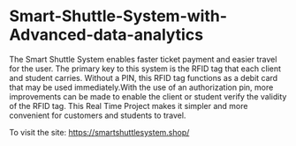 # Smart-Shuttle-System-with-Advanced-data-analytics

The Smart Shuttle System enables faster ticket payment and easier travel for the user. The primary key to this system is the RFID tag that each client and student carries. Without a PIN, this RFID tag functions as a debit card that may be used immediately.With the use of an authorization pin, more improvements can be made to enable the client or student verify the validity of the RFID tag. This Real Time Project makes it simpler and more convenient for customers and students to travel. 


To visit the site: 
https://smartshuttlesystem.shop/
